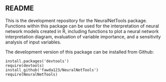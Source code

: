 ## README

This is the development repository for the NeuralNetTools package.  Functions within this package can be used for the interpretation of neural network models created in R, including functions to plot a neural network interpretation diagram, evaluation of variable importance, and a sensitivity analysis of input variables. 

The development version of this package can be installed from Github:

```
install.packages('devtools')
require(devtools)
install_github('fawda123/NeuralNetTools')
require(NeuralNetTools)
```